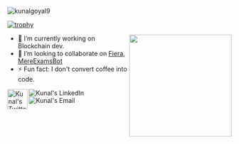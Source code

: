 <p align="left"> <img src="https://komarev.com/ghpvc/?username=kunalgoyal9&label=Profile%20views&color=0e75b6&style=flat" alt="kunalgoyal9" /> </p>

[![trophy](https://github-profile-trophy.vercel.app/?username=kunalgoyal9)](https://github.com/ryo-ma/github-profile-trophy)

<img align='right' src="https://media.giphy.com/media/H1dxi6xdh4NGQCZSvz/giphy.gif" width="230">

- 🔭 I’m currently working on Blockchain dev. 
- 👯 I’m looking to collaborate on [Fiera](https://github.com/xyzunreal/Fiera), [MereExamsBot](https://github.com/kunalgoyal9/MereExamsBot)
- ⚡ Fun fact: I don't convert coffee into code. 

<a href="https://twitter.com/kugos0">
  <img align="left" alt="Kunal's Twitter" src="https://static.vecteezy.com/system/resources/previews/002/534/045/original/social-media-twitter-logo-blue-isolated-free-vector.jpg"/ width="45" height="45">
</a>

<a href="https://www.linkedin.com/in/kunalgoyal9">
  <img align="left" alt="Kunal's LinkedIn" src="https://img.icons8.com/bubbles/50/000000/linkedin.png"/>
</a>

<a href="mailto:kunalgoyal.goyal9@gmail.com">
  <img align="left" alt="Kunal's Email" src="https://img.icons8.com/bubbles/50/000000/gmail.png"/>
</a>

<!--
**kunalgoyal9/kunalgoyal9** is a ✨ _special_ ✨ repository because its `README.md` (this file) appears on your GitHub profile.

Here are some ideas to get you started:


- 🌱 I’m currently learning ...

- 🤔 I’m looking for help with ...
- 💬 Ask me about ...
 ...
- 😄 Pronouns: ...
- ⚡ Fun fact: ...
-->
